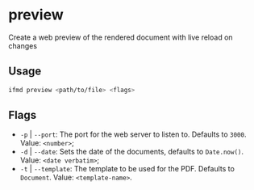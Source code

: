 # preview

Create a web preview of the rendered document with live reload on changes

## Usage

```bash
ifmd preview <path/to/file> <flags>
```

## Flags

-   `-p` | `--port`: The port for the web server to listen to. Defaults to `3000`. Value: `<number>`;
-   `-d` | `--date`: Sets the date of the documents, defaults to `Date.now()`. Value: `<date verbatim>`;
-   `-t` | `--template`: The template to be used for the PDF. Defaults to `Document`. Value: `<template-name>`.
